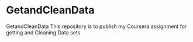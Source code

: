 # GetandCleanData
GetandCleanData
This repository is to publish my Coursera assignment for getting and Cleaning Data sets
